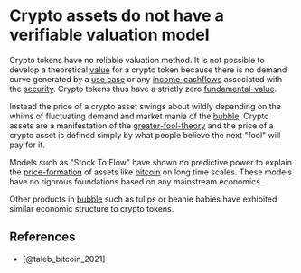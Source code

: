 # Crypto assets do not have a verifiable valuation model
Crypto tokens have no reliable valuation method. It is not possible to develop a theoretical [value](../concepts/value.md) for a crypto token because there is no demand curve generated by a [use case](../concepts/use-value.md) or any [income-cashflows](../concepts/income-cashflows.md) associated with the [security](../concepts/security.md). Crypto tokens thus have a strictly zero [fundamental-value](../concepts/fundamental-value.md).

Instead the price of a crypto asset swings about wildly depending on the whims of fluctuating demand and market mania of the [bubble](../concepts/bubble.md).  Crypto assets are a manifestation of the [greater-fool-theory](../concepts/greater-fool-theory.md) and the price of a crypto asset is defined simply by what people believe the next "fool" will pay for it.

Models such as "Stock To Flow" have shown no predictive power to explain the [price-formation](../concepts/price-formation.md) of assets like [bitcoin](../concepts/bitcoin.md) on long time scales. These models have no rigorous foundations based on any mainstream economics.
 
Other products in [bubble](../concepts/bubble.md) such as tulips or beanie babies have exhibited similar economic structure to crypto tokens.

## References
* [@taleb_bitcoin_2021]
